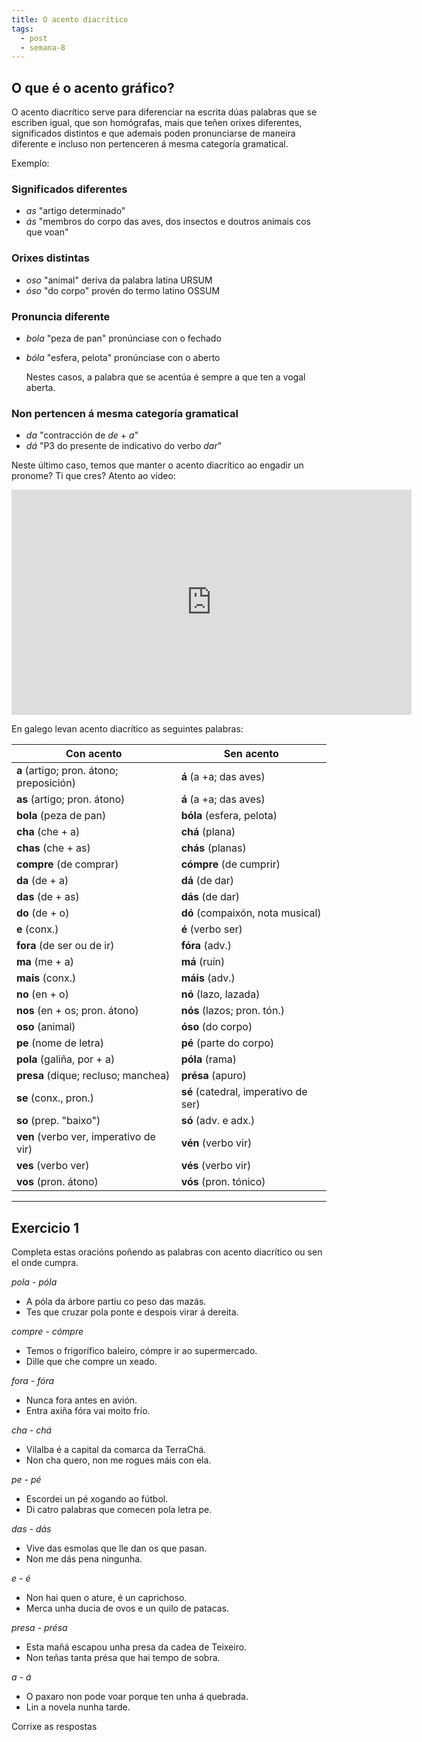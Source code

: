 ```yaml
---
title: O acento diacrítico
tags:
  - post
  - semana-8
---
```

## O que é o acento gráfico?

O acento diacrítico serve para diferenciar na escrita dúas palabras que se escriben igual, que son homógrafas, mais que teñen orixes diferentes, significados distintos e que ademais poden pronunciarse de maneira diferente e incluso non pertenceren á mesma categoría gramatical. 

Exemplo:

### Significados diferentes

* *as* "artigo determinado"
* *ás* "membros do corpo das aves, dos insectos e doutros animais cos que voan"

### Orixes distintas

* *oso* "animal" deriva da palabra latina URSUM
* *óso* "do corpo" provén do termo latino OSSUM

### Pronuncia diferente

* *bola* "peza de pan" pronúnciase con o fechado
* *bóla* "esfera, pelota" pronúnciase con o aberto

  Nestes casos, a palabra que se acentúa é sempre a que ten a vogal aberta.

### Non pertencen á mesma categoría gramatical

* *da* "contracción de *de* + *a*" 
* *dá* "P3 do presente de indicativo do verbo *dar*"

Neste último caso, temos que manter o acento diacrítico ao engadir un pronome? Ti que cres? Atento ao vídeo: 

<iframe src="https://player.vimeo.com/video/179171705?title=0&byline=0&portrait=0" width="640" height="360" frameborder="0" allow="autoplay; fullscreen" allowfullscreen></iframe>

En galego levan acento diacrítico as seguintes palabras:

| Con acento                               | Sen acento                           |
| ---------------------------------------- | ------------------------------------ |
| **a** (artigo; pron. átono; preposición) | **á** (a +a; das aves)               |
| **as** (artigo; pron. átono)             | **á** (a +a; das aves)               |
| **bola** (peza de pan)                   | **bóla** (esfera, pelota)            |
| **cha** (che + a)                        | **chá** (plana)                      |
| **chas** (che + as)                      | **chás** (planas)                    |
| **compre** (de comprar)                  | **cómpre** (de cumprir)              |
| **da** (de + a)                          | **dá** (de dar)                      |
| **das** (de + as)                        | **dás** (de dar)                     |
| **do** (de + o)                          | **dó** (compaixón, nota musical)     |
| **e** (conx.)                            | **é** (verbo ser)                    |
| **fora** (de ser ou de ir)               | **fóra** (adv.)                      |
| **ma** (me + a)                          | **má** (ruín)                        |
| **mais** (conx.)                         | **máis** (adv.)                      |
| **no** (en + o)                          | **nó** (lazo, lazada)                |
| **nos** (en + os; pron. átono)           | **nós** (lazos; pron. tón.)          |
| **oso** (animal)                         | **óso** (do corpo)                   |
| **pe** (nome de letra)                   | **pé** (parte do corpo)              |
| **pola** (galiña, por + a)               | **póla** (rama)                      |
| **presa** (dique; recluso; manchea)      | **présa** (apuro)                    |
| **se** (conx., pron.)                    | **sé** (catedral, imperativo de ser) |
| **so** (prep. "baixo")                   | **só** (adv. e adx.)                 |
| **ven** (verbo ver, imperativo de vir)   | **vén** (verbo vir)                  |
| **ves** (verbo ver)                      | **vés** (verbo vir)                  |
| **vos** (pron. átono)                    | **vós** (pron. tónico)               |

- - -

## Exercicio 1

Completa estas oracións poñendo as palabras con acento diacrítico ou sen el onde cumpra.

*pola - póla*

* A <e-answer>póla</e-answer> da árbore partiu co peso das mazás. 
* Tes que cruzar <e-answer>pola</e-answer> ponte e despois virar á dereita.

*compre - cómpre*

* Temos o frigorífico baleiro, <e-answer>cómpre</e-answer> ir ao supermercado.
* Dille que che <e-answer>compre</e-answer> un xeado.

*fora - fóra*

* Nunca <e-answer>fora</e-answer> antes en avión. 
* Entra axiña <e-answer>fóra</e-answer> vai moito frío.

*cha - chá*

* Vilalba é a capital da comarca da Terra<e-answer>Chá</e-answer>.
* Non <e-answer>cha</e-answer> quero, non me rogues máis con ela. 

*pe - pé* 

* Escordei un <e-answer>pé</e-answer> xogando ao fútbol. 
* Di catro palabras que comecen pola letra <e-answer>pe</e-answer>.

*das - dás*

* Vive <e-answer>das</e-answer> esmolas que lle dan os que pasan. 
* Non me <e-answer>dás</e-answer> pena ningunha. 

*e - é*

* Non hai quen o ature, <e-answer>é</e-answer> un caprichoso. 
* Merca unha ducia de ovos <e-answer>e</e-answer> un quilo de patacas.

*presa - présa*

* Esta mañá escapou unha <e-answer>presa</e-answer> da cadea de Teixeiro. 
* Non teñas tanta <e-answer>présa</e-answer> que hai tempo de sobra.

*a - á* 

* O paxaro non pode voar porque ten unha <e-answer>á</e-answer> quebrada. 
* Lin <e-answer>a</e-answer> novela nunha tarde.

<e-validate>Corrixe as respostas</e-validate>